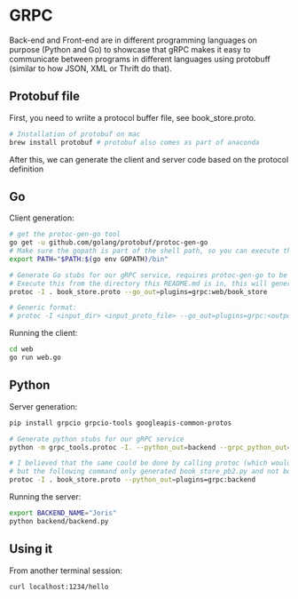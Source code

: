 
# GRPC
Back-end and Front-end are in different programming languages on purpose (Python and Go) to showcase that gRPC makes it easy to communicate between programs in different languages using protobuff (similar to how JSON, XML or Thrift do that).

## Protobuf file
First, you need to wriite a protocol buffer file, see book_store.proto.

```bash
# Installation of protobuf on mac
brew install protobuf # protobuf also comes as part of anaconda
```

After this, we can generate the client and server code based on the protocol definition

## Go

Client generation:

```bash
# get the protoc-gen-go tool
go get -u github.com/golang/protobuf/protoc-gen-go
# Make sure the gopath is part of the shell path, so you can execute the protoc-gen-go tool
export PATH="$PATH:$(go env GOPATH)/bin"

# Generate Go stubs for our gRPC service, requires protoc-gen-go to be installed
# Execute this from the directory this README.md is in, this will generate web/book_store/book_store.pb.go:
protoc -I . book_store.proto --go_out=plugins=grpc:web/book_store

# Generic format:
# protoc -I <input_dir> <input_proto_file> --go_out=plugins=grpc:<output_dir>
```

Running the client:
```bash
cd web
go run web.go
```

## Python

Server generation:

```bash
pip install grpcio grpcio-tools googleapis-common-protos

# Generate python stubs for our gRPC service
python -m grpc_tools.protoc -I. --python_out=backend --grpc_python_out=backend book_store.proto

# I believed that the same could be done by calling protoc (which would call the python generator behind the scene),
# but the following command only generated book_store_pb2.py and not book_store_pb2_grpc.py
protoc -I . book_store.proto --python_out=plugins=grpc:backend
```

Running the server:
```bash
export BACKEND_NAME="Joris"
python backend/backend.py
```

## Using it
From another terminal session:

```bash
curl localhost:1234/hello
```